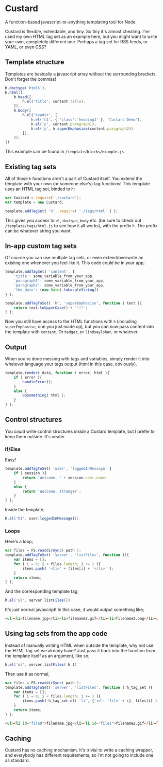 
# Custard

A function-based javascript-to-anything templating tool for Node.

Custard is flexible, extendable, and tiny. So tiny it's almost cheating. I've used my own HTML tag set as an example here, but you might want to write your own, completely different one. Perhaps a tag set for RSS feeds, or YAML, or even CSS?


## Template structure

Templates are basically a javascript array without the surrounding brackets. Don't forget the commas!

```javascript
h.doctype('html5'),
h.html([
	h.head([
		h.el('title', content.title),
	]),
	h.body([
		h.el('header', [
			h.el('h1', { 'class':'heading1' }, 'Custard Demo'),
			h.el('p', content.paragraph1),
			h.el('p', h.superEmphasise(content.paragraph2))
		]),
	]),
])
```

This example can be found in `/template/blocks/example.js`


## Existing tag sets

All of those `h` functions aren't a part of Custard itself. You extend the template with your own (or someone else's) tag functions! This template uses an HTML tag set, binded to `h`;

```javascript
var Custard = require('./custard');
var template = new Custard;

template.addTagSet( 'h', require( './tags/html' ) );
```

This gives you access to `el`, `doctype`, `body` etc. (be sure to check out `/template/tags/html.js` to see how it all works), with the prefix `h`. The prefix can be whatever string you want.


## In-app custom tag sets

Of course you can use multiple tag sets, or even extend/overwrite an existing one whenever you feel like it. This code could be in your app;

```javascript
template.addTagSet( 'content', {
	'title': some_variable_from_your_app,
	'paragraph1': some_variable_from_your_app,
	'paragraph2': some_variable_from_your_app,
	'the_date': (new Date).toLocaleString()
} );

template.addTagToSet( 'h', 'superEmphasise', function ( text ){
	return text.toUpperCase() + '!!!';
} );
```

Now you still have access to the HTML functions with `h` (including `superEmphasise`, one you just made up), but you can now pass content into the template with `content`. Or `badger`, or `lindsaylohan`, or whatever.


## Output

When you're done messing with tags and variables, simply render it into whatever language your tags output (html in this case, obviously).

```javascript
template.render( data, function ( error, html ){
	if ( error ){
		handleError();
	}
	else {
		doSomething( html );
	}
} );
```


## Control structures

You _could_ write control structures _inside_ a Custard template, but I prefer to keep them outside. It's neater.

### If/Else

Easy!

```javascript
template.addTagToSet( 'user', 'loggedInMessage' {
	if ( session ){
		return 'Welcome, ' + session.user.name;
	}
	else {
		return 'Welcome, stranger';
	}
} );
```

Inside the template;

```javascript
h.el('h1', user.loggedInMessage())
```

### Loops

Here's a loop;

```javascript
var files = FS.readdirSync( path );
template.addTagToSet( 'server', 'listFiles', function (){
	var items = [];
	for ( i = 0; i < files.length; i += 1 ){
		items.push( '<li>' + files[i] + '</li>' );
	}
	return items;
} );
```

And the corresponding template tag;

```javascript
h.el('ul', server.listFiles())
```

It's just normal javascript! In this case, it would output something like;

```html
<ul><li>filename.jpg</li><li>filename2.gif</li><li>filename3.png</li></ul>
```


## Using tag sets from the app code

Instead of manually writing HTML when outside the template, why not use the HTML tag set we already have? Just pass it back into the function from the template itself as an argument, like so;

```javascript
h.el('ul', server.listFiles( h ))
```

Then use it as normal;

```javascript
var files = FS.readdirSync( path );
template.addTagToSet( 'server', 'listFiles', function ( h_tag_set ){
	var items = [];
	for ( i = 0; i < files.length; i += 1 ){
		items.push( h_tag_set.el( 'li', {'id': 'file' + i}, files[i] ) );
	}
	return items;
} );
```

```html
<ul><li id="file0">filename.jpg</li><li id="file1">filename2.gif</li><li id="file2">filename3.png</li></ul>
```


## Caching

Custard has no caching mechanism. It's trivial to write a caching wrapper, and everybody has different requirements, so I'm not going to include one as standard.
